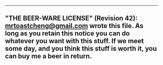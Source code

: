 ----------------------------------------------------------------------------
"THE BEER-WARE LICENSE" (Revision 42):
<mrtoastcheng@gmail.com> wrote this file.  As long as you retain this notice you
can do whatever you want with this stuff. If we meet some day, and you think
this stuff is worth it, you can buy me a beer in return.
----------------------------------------------------------------------------
